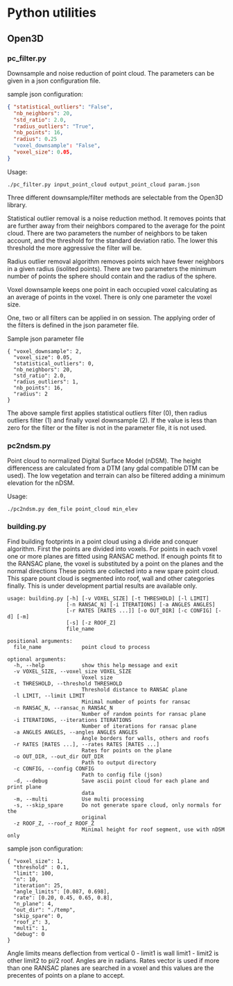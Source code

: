 # Python utilities

## Open3D

### pc_filter.py

Downsample and noise reduction of point cloud. The parameters can be given
in a json configuration file.

sample json configuration:

```json
{ "statistical_outliers": "False",
  "nb_neighbors": 20,
  "std_ratio": 2.0,
  "radius_outliers": "True",
  "nb_points": 16,
  "radius": 0.25
  "voxel_downsample": "False",
  "voxel_size": 0.05,
}
```

Usage:

```
./pc_filter.py input_point_cloud output_point_cloud param.json
```

Three different downsample/filter methods are selectable from the Open3D library.

Statistical outlier removal is a noise reduction method. It removes points 
that are further away from their neighbors compared to the average for the 
point cloud. There are two parameters the number of neighbors to be taken 
account, and the threshold for the standard deviation ratio. 
The lower this threshold the more aggressive the filter will be.

Radius outlier removal algorithm removes points wich have fewer neighbors in a 
given radius (isolited points). There are two parameters the minimum number of
points the sphere should contain and the radius of the sphere.

Voxel downsample keeps one point in each occupied voxel calculating as an
average of points in the voxel. There is only one parameter the voxel size.

One, two or all filters can be applied in on session.
The applying order of the filters is defined in the json parameter file.

Sample json parameter file

```
{ "voxel_downsample": 2,
  "voxel_size": 0.05,
  "statistical_outliers": 0,
  "nb_neighbors": 20,
  "std_ratio": 2.0,
  "radius_outliers": 1,
  "nb_points": 16,
  "radius": 2
}

```

The above sample first applies statistical outliers filter (0), then radius
outliers filter (1) and finally voxel downsample (2). If the value is less than
zero for the filter or the filter is not in the parameter file, it is not used.

### pc2ndsm.py

Point cloud to normalized Digital Surface Model (nDSM). The height differencess
are calculated from a DTM (any gdal compatible DTM can be used). The low
vegetation and terrain can also be filtered adding a minimum elevation for the
nDSM.

Usage:

```
./pc2ndsm.py dem_file point_cloud min_elev
```

### building.py

Find building footprints in a point cloud using a divide and conquer algorithm.
First the points are divided into voxels. For points in each voxel one or more
planes are fitted using RANSAC method. If enough points fit to the RANSAC plane, the
voxel is substituted by a point on the planes and the normal directions
These points are collected into a new spare point cloud. This spare pount cloud
is segmented into roof, wall and other categories finally.
This is under development partial results are available only.


```
usage: building.py [-h] [-v VOXEL_SIZE] [-t THRESHOLD] [-l LIMIT]
                   [-n RANSAC_N] [-i ITERATIONS] [-a ANGLES ANGLES]
                   [-r RATES [RATES ...]] [-o OUT_DIR] [-c CONFIG] [-d] [-m]
                   [-s] [-z ROOF_Z]
                   file_name

positional arguments:
  file_name             point cloud to process

optional arguments:
  -h, --help            show this help message and exit
  -v VOXEL_SIZE, --voxel_size VOXEL_SIZE
                        Voxel size
  -t THRESHOLD, --threshold THRESHOLD
                        Threshold distance to RANSAC plane
  -l LIMIT, --limit LIMIT
                        Minimal number of points for ransac
  -n RANSAC_N, --ransac_n RANSAC_N
                        Number of random points for ransac plane
  -i ITERATIONS, --iterations ITERATIONS
                        Number of iterations for ransac plane
  -a ANGLES ANGLES, --angles ANGLES ANGLES
                        Angle borders for walls, others and roofs
  -r RATES [RATES ...], --rates RATES [RATES ...]
                        Rates for points on the plane
  -o OUT_DIR, --out_dir OUT_DIR
                        Path to output directory
  -c CONFIG, --config CONFIG
                        Path to config file (json)
  -d, --debug           Save ascii point cloud for each plane and print plane
                        data
  -m, --multi           Use multi processing
  -s, --skip_spare      Do not generate spare cloud, only normals for the
                        original
  -z ROOF_Z, --roof_z ROOF_Z
                        Minimal height for roof segment, use with nDSM only
```

sample json configuration:

```
{ "voxel_size": 1,
  "threshold" : 0.1,
  "limit": 100,
  "n": 10,
  "iteration": 25,
  "angle_limits": [0.087, 0.698],
  "rate": [0.20, 0.45, 0.65, 0.8],
  "n_plane": 4,
  "out_dir": "./temp",
  "skip_spare": 0,
  "roof_z": 3,
  "multi": 1,
  "debug": 0
}
```

Angle limits means deflection from vertical 0 - limit1 is wall limit1 - limit2 is other
limit2 to pi/2 roof. Angles are in radians. Rates vector is used if more than one RANSAC planes are searched in a voxel and this values are the precentes of points on a
plane to accept.
